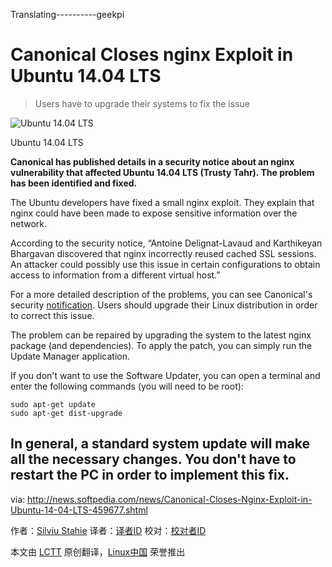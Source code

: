 Translating----------geekpi


Canonical Closes nginx Exploit in Ubuntu 14.04 LTS
================================================================================
> Users have to upgrade their systems to fix the issue

![Ubuntu 14.04 LTS](http://i1-news.softpedia-static.com/images/news2/Canonical-Closes-Nginx-Exploit-in-Ubuntu-14-04-LTS-459677-2.jpg)

Ubuntu 14.04 LTS

**Canonical has published details in a security notice about an nginx vulnerability that affected Ubuntu 14.04 LTS (Trusty Tahr). The problem has been identified and fixed.**

The Ubuntu developers have fixed a small nginx exploit. They explain that nginx could have been made to expose sensitive information over the network.

According to the security notice, “Antoine Delignat-Lavaud and Karthikeyan Bhargavan discovered that nginx incorrectly reused cached SSL sessions. An attacker could possibly use this issue in certain configurations to obtain access to information from a different virtual host.”

For a more detailed description of the problems, you can see Canonical's security [notification][1]. Users should upgrade their Linux distribution in order to correct this issue.

The problem can be repaired by upgrading the system to the latest nginx package (and dependencies). To apply the patch, you can simply run the Update Manager application.

If you don't want to use the Software Updater, you can open a terminal and enter the following commands (you will need to be root):

    sudo apt-get update
    sudo apt-get dist-upgrade

In general, a standard system update will make all the necessary changes. You don't have to restart the PC in order to implement this fix. 
--------------------------------------------------------------------------------

via: http://news.softpedia.com/news/Canonical-Closes-Nginx-Exploit-in-Ubuntu-14-04-LTS-459677.shtml

作者：[Silviu Stahie][a]
译者：[译者ID](https://github.com/译者ID)
校对：[校对者ID](https://github.com/校对者ID)

本文由 [LCTT](https://github.com/LCTT/TranslateProject) 原创翻译，[Linux中国](http://linux.cn/) 荣誉推出

[a]:http://news.softpedia.com/editors/browse/silviu-stahie
[1]:http://www.ubuntu.com/usn/usn-2351-1/